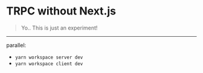 # TRPC without Next.js

> Yo.. This is just an experiment!

---

parallel:

- `yarn workspace server dev`
- `yarn workspace client dev`
